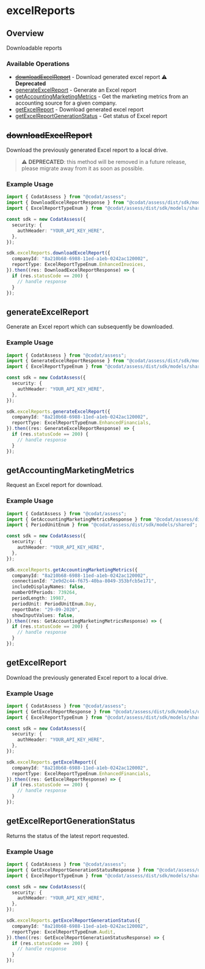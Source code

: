 # excelReports

## Overview

Downloadable reports

### Available Operations

* [~~downloadExcelReport~~](#downloadexcelreport) - Download generated excel report :warning: **Deprecated**
* [generateExcelReport](#generateexcelreport) - Generate an Excel report
* [getAccountingMarketingMetrics](#getaccountingmarketingmetrics) - Get the marketing metrics from an accounting source for a given company.
* [getExcelReport](#getexcelreport) - Download generated excel report
* [getExcelReportGenerationStatus](#getexcelreportgenerationstatus) - Get status of Excel report

## ~~downloadExcelReport~~

Download the previously generated Excel report to a local drive.

> :warning: **DEPRECATED**: this method will be removed in a future release, please migrate away from it as soon as possible.

### Example Usage

```typescript
import { CodatAssess } from "@codat/assess";
import { DownloadExcelReportResponse } from "@codat/assess/dist/sdk/models/operations";
import { ExcelReportTypeEnum } from "@codat/assess/dist/sdk/models/shared";

const sdk = new CodatAssess({
  security: {
    authHeader: "YOUR_API_KEY_HERE",
  },
});

sdk.excelReports.downloadExcelReport({
  companyId: "8a210b68-6988-11ed-a1eb-0242ac120002",
  reportType: ExcelReportTypeEnum.EnhancedInvoices,
}).then((res: DownloadExcelReportResponse) => {
  if (res.statusCode == 200) {
    // handle response
  }
});
```

## generateExcelReport

Generate an Excel report which can subsequently be downloaded.

### Example Usage

```typescript
import { CodatAssess } from "@codat/assess";
import { GenerateExcelReportResponse } from "@codat/assess/dist/sdk/models/operations";
import { ExcelReportTypeEnum } from "@codat/assess/dist/sdk/models/shared";

const sdk = new CodatAssess({
  security: {
    authHeader: "YOUR_API_KEY_HERE",
  },
});

sdk.excelReports.generateExcelReport({
  companyId: "8a210b68-6988-11ed-a1eb-0242ac120002",
  reportType: ExcelReportTypeEnum.EnhancedFinancials,
}).then((res: GenerateExcelReportResponse) => {
  if (res.statusCode == 200) {
    // handle response
  }
});
```

## getAccountingMarketingMetrics

Request an Excel report for download.

### Example Usage

```typescript
import { CodatAssess } from "@codat/assess";
import { GetAccountingMarketingMetricsResponse } from "@codat/assess/dist/sdk/models/operations";
import { PeriodUnitEnum } from "@codat/assess/dist/sdk/models/shared";

const sdk = new CodatAssess({
  security: {
    authHeader: "YOUR_API_KEY_HERE",
  },
});

sdk.excelReports.getAccountingMarketingMetrics({
  companyId: "8a210b68-6988-11ed-a1eb-0242ac120002",
  connectionId: "2e9d2c44-f675-40ba-8049-353bfcb5e171",
  includeDisplayNames: false,
  numberOfPeriods: 739264,
  periodLength: 19987,
  periodUnit: PeriodUnitEnum.Day,
  reportDate: "29-09-2020",
  showInputValues: false,
}).then((res: GetAccountingMarketingMetricsResponse) => {
  if (res.statusCode == 200) {
    // handle response
  }
});
```

## getExcelReport

Download the previously generated Excel report to a local drive.

### Example Usage

```typescript
import { CodatAssess } from "@codat/assess";
import { GetExcelReportResponse } from "@codat/assess/dist/sdk/models/operations";
import { ExcelReportTypeEnum } from "@codat/assess/dist/sdk/models/shared";

const sdk = new CodatAssess({
  security: {
    authHeader: "YOUR_API_KEY_HERE",
  },
});

sdk.excelReports.getExcelReport({
  companyId: "8a210b68-6988-11ed-a1eb-0242ac120002",
  reportType: ExcelReportTypeEnum.EnhancedFinancials,
}).then((res: GetExcelReportResponse) => {
  if (res.statusCode == 200) {
    // handle response
  }
});
```

## getExcelReportGenerationStatus

Returns the status of the latest report requested.

### Example Usage

```typescript
import { CodatAssess } from "@codat/assess";
import { GetExcelReportGenerationStatusResponse } from "@codat/assess/dist/sdk/models/operations";
import { ExcelReportTypeEnum } from "@codat/assess/dist/sdk/models/shared";

const sdk = new CodatAssess({
  security: {
    authHeader: "YOUR_API_KEY_HERE",
  },
});

sdk.excelReports.getExcelReportGenerationStatus({
  companyId: "8a210b68-6988-11ed-a1eb-0242ac120002",
  reportType: ExcelReportTypeEnum.Audit,
}).then((res: GetExcelReportGenerationStatusResponse) => {
  if (res.statusCode == 200) {
    // handle response
  }
});
```

